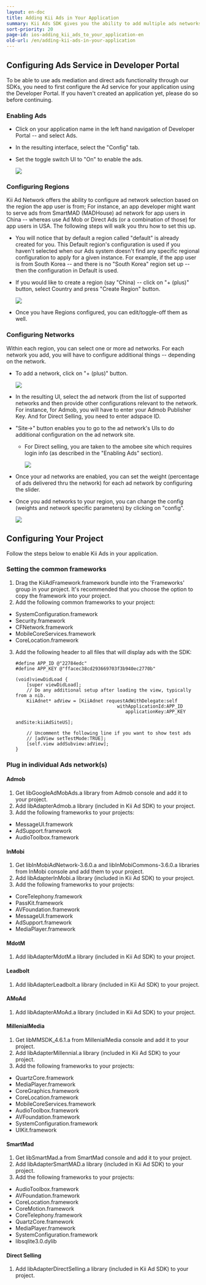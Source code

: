 ```yaml
---
layout: en-doc
title: Adding Kii Ads in Your Application
summary: Kii Ads SDK gives you the ability to add multiple ads networks with only a few lines of client-side code. Networks are managed in real-time from the developer portal, so changing ad networks or adding new ones no longer requires you to update your client application.
sort-priority: 20
page-id: ios-adding_kii_ads_to_your_application-en
old-url: /en/adding-kii-ads-in-your-application
---
```

## Configuring Ads Service in Developer Portal

To be able to use ads mediation and direct ads functionality through our SDKs, you need to first configure the Ad service for your application using the Developer Portal. If you haven't created an application yet, please do so before continuing.

### Enabling Ads

* Click on your application name in the left hand navigation of Developer Portal -- and select Ads.
* In the resulting interface, select the "Config" tab.
* Set the toggle switch UI to "On" to enable the ads.

    ![](01.png)

### Configuring Regions

Kii Ad Network offers the ability to configure ad network selection based on the region the app user is from; For instance, an app developer might want to serve ads from SmartMAD (MADHouse) ad network for app users in China -- whereas use Ad Mob or Direct Ads (or a combination of those) for app users in USA. The following steps will walk you thru how to set this up.

* You will notice that by default a region called "default" is already created for you. This Default region's configuration is used if you haven't selected when our Ads system doesn't find any specific regional configuration to apply for a given instance. For example, if the app user is from South Korea -- and there is no "South Korea" region set up -- then the configuration in Default is used.
* If you would like to create a region (say "China) -- click on "+ (plus)" button, select Country and press "Create Region" button.

    ![](02.png)

* Once you have Regions configured, you can edit/toggle-off them as well.

### Configuring Networks

Within each region, you can select one or more ad networks. For each network you add, you will have to configure additional things -- depending on the network.

* To add a network, click on "+ (plus)" button.

    ![](03.png)

* In the resulting UI, select the ad network (from the list of supported networks and then provide other configurations relevant to the network. For instance, for Admob, you will have to enter your Admob Publisher Key. And for Direct Selling, you need to enter adspace ID.
* "Site-&gt;" button enables you to go to the ad network's UIs to do additional configuration on the ad network site.
  * For Direct selling, you are taken to the amobee site which requires login info (as described in the "Enabling Ads" section).

    ![](04.png)

* Once your ad networks are enabled, you can set the weight (percentage of ads delivered thru the network) for each ad network by configuring the slider.
* Once you add networks to your region, you can change the config (weights and network specific parameters) by clicking on "config".

    ![](05.png)

## Configuring Your Project

Follow the steps below to enable Kii Ads in your application.

### Setting the common frameworks

1. Drag the KiiAdFramework.framework bundle into the 'Frameworks' group in your project.  It's recommended that you choose the option to copy the framework into your project.
2. Add the following common frameworks to your project:
  * SystemConfiguration.framework
  * Security.framework
  * CFNetwork.framework
  * MobileCoreServices.framework
  * CoreLocation.framework
3. Add the following header to all files that will display ads with the SDK:

    ```objc
    #define APP_ID @"22784edc"
    #define APP_KEY @"ffacec38cd293669703f3b940ec2770b"

    (void)viewDidLoad {
        [super viewDidLoad];
        // Do any additional setup after loading the view, typically from a nib.
        KiiAdnet* adView = [KiiAdnet requestAdWithDelegate:self
                                         withApplicationId:APP_ID
                                            applicationKey:APP_KEY
                                                   andSite:kiiAdSiteUS];

        // Uncomment the following line if you want to show test ads
        // [adView setTestMode:TRUE];
        [self.view addSubview:adView];
    }
    ```

### Plug in individual Ads network(s)

#### Admob

1. Get libGoogleAdMobAds.a library from Admob console and add it to your project.
2. Add libAdapterAdmob.a library (included in Kii Ad SDK) to your project.
3. Add the following frameworks to your projects:
  * MessageUI.framework
  * AdSupport.framework&nbsp;
  * AudioToolbox.framework

#### InMobi

1. Get libInMobiAdNetwork-3.6.0.a and libInMobiCommons-3.6.0.a libraries from InMobi console and add them to your project.
2. Add libAdapterInMobi.a library (included in Kii Ad SDK) to your project.
3. Add the following frameworks to your projects:
  * CoreTelephony.framework
  * PassKit.framework
  * AVFoundation.framework
  * MessageUI.framework
  * AdSupport.framework
  * MediaPlayer.framework

#### MdotM

1. Add libAdapterMdotM.a library (included in Kii Ad SDK) to your project.

#### Leadbolt

1. Add libAdapterLeadbolt.a library (included in Kii Ad SDK) to your project.

#### AMoAd

1. Add libAdapterAMoAd.a library (included in Kii Ad SDK) to your project.

#### MillenialMedia

1. Get libMMSDK_4.6.1.a from MillenialMedia console and add it to your project.
2. Add libAdapterMillennial.a library (included in Kii Ad SDK) to your project.
3. Add the following frameworks to your projects:
  * QuartzCore.framework
  * MediaPlayer.framework
  * CoreGraphics.framework
  * CoreLocation.framework
  * MobileCoreServices.framework
  * AudioToolbox.framework
  * AVFoundation.framework
  * SystemConfiguration.framework
  * UIKit.framework

#### SmartMad

1. Get libSmartMad.a from SmartMad console and add it to your project.
2. Add libAdapterSmartMAD.a library (included in Kii Ad SDK) to your project.
3. Add the following frameworks to your projects:
  * AudioToolbox.framework
  * AVFoundation.framework
  * CoreLocation.framework
  * CoreMotion.framework
  * CoreTelephony.framework
  * QuartzCore.framework
  * MediaPlayer.framework
  * SystemConfiguration.framework
  * libsqlite3.0.dylib

#### Direct Selling

1. Add libAdapterDirectSelling.a library (included in Kii Ad SDK) to your project.
